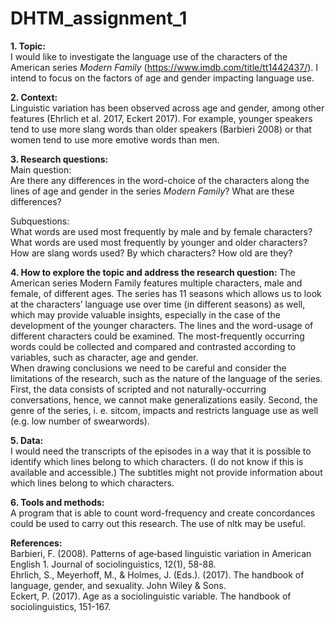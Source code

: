 # DHTM_assignment_1


**1. Topic:** <br>
I would like to investigate the language use of the characters of the American series *Modern Family* (https://www.imdb.com/title/tt1442437/). I intend to focus on the factors of age and gender impacting language use.

**2. Context:** <br>
Linguistic variation has been observed across age and gender, among other features (Ehrlich et al. 2017, Eckert 2017). For example, younger speakers tend to use more slang words than older speakers (Barbieri 2008) or that women tend to use more emotive words than men.

**3. Research questions:** <br>
Main question: <br>
Are there any differences in the word-choice of the characters along the lines of age and gender in the series *Modern Family*? What are these differences?

Subquestions: <br>
What words are used most frequently by male and by female characters? <br>
What words are used most frequently by younger and older characters? <br>
How are slang words used? By which characters? How old are they?

**4. How to explore the topic and address the research question:**
The American series Modern Family features multiple characters, male and female, of different ages. The series has 11 seasons which allows us to look at the characters’ language use over time (in different seasons) as well, which may provide valuable insights, especially in the case of the development of the younger characters. The lines and the word-usage of different characters could  be examined. The most-frequently occurring words could be collected and compared and contrasted according to variables, such as character, age and gender. <br>
When drawing conclusions we need to be careful and consider the limitations of the research, such as the nature of the language of the series. First, the data consists of scripted and not naturally-occurring conversations, hence, we cannot make generalizations easily. Second, the genre of the series, i. e. sitcom, impacts and restricts language use as well (e.g. low number of swearwords).

**5. Data:** <br>
I would need the transcripts of the episodes in a way that it is possible to identify which lines belong to which characters. (I do not know if this is available and accessible.) The subtitles might not provide information about which lines belong to which characters.

**6. Tools and methods:** <br>
A program that is able to count word-frequency and create concordances could be used to carry out this research. The use of nltk may be useful.


**References:** <br>
Barbieri, F. (2008). Patterns of age‐based linguistic variation in American English 1. Journal of sociolinguistics, 12(1), 58-88. <br>
Ehrlich, S., Meyerhoff, M., & Holmes, J. (Eds.). (2017). The handbook of language, gender, and sexuality. John Wiley & Sons. <br>
Eckert, P. (2017). Age as a sociolinguistic variable. The handbook of sociolinguistics, 151-167.
